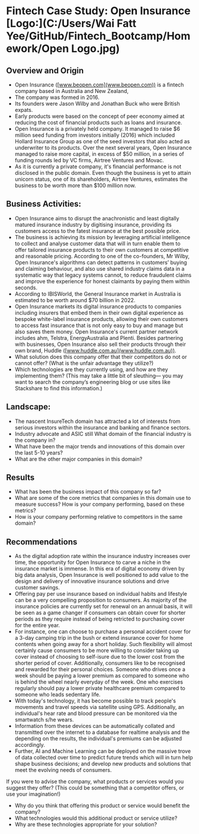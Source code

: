 # Fintech Case Study: Open Insurance [Logo:](C:/Users/Wai Fatt Yee/GitHub/Fintech_Bootcamp/Homework/Open Logo.jpg)
## Overview and Origin
* Open Insurance ([www.beopen.com](www.beopen.com)) is a fintech company based in Australia and New Zealand,
* The company was formed in 2016.
* Its founders were Jason Wilby and Jonathan Buck who were British expats.
* Early products were based on the concept of peer economy aimed at reducing the cost of financial products such as loans and insurance.
* Open Insurance is a privately held company. It managed to raise $6 million seed funding from investors initially (2016) which included Hollard Insurance Group as one of the seed investors that also acted as underwriter to its products. Over the next several years, Open Insurance managed to raise more capital, in excess of $50 million, in a series of funding rounds led by VC firms, Airtree Ventures and Movac.
* As it is currently a private company, it's financial performance is not disclosed in the public domain. Even though the business is yet to attain unicorn status, one of its shareholders, Airtree Ventures, estimates the business to be worth more than $100 million now.
## Business Activities:
* Open Insurance aims to disrupt the anachronistic and least digitally matured insurance industry by digitising insurance, providing its customers access to the fatest insurance at the best possible price. 
* The business is achieving its mission by leveraging artificial intelligence to collect and analyse customer data that will in turn enable them to offer tailored insurance products to their own customers at competitive and reasonable pricing. According to one of the co-founders, Mr Wilby, Open Insurance's algorithms can detect patterns in customers’ buying and claiming behaviour, and also use shared industry claims data in a systematic way that legacy systems cannot, to reduce fraudulent claims and improve the experience for honest claimants by paying them within seconds.  
* According to IBISWorld, the General Insurance market in Australia is estimated to be worth around $70 billion in 2022. 
* Open Insurance markets its digital insurance products to companies including insurers that embed them in their own digital experience as bespoke white-label insurance products, allowing their own customers to access fast insurance that is not only easy to buy and manage but also saves them money. Open Insurance's current partner network includes ahm, Telstra, EnergyAustralia and Plenti. Besides partnering with businesses, Open Insurance also sell their products through their own brand, Huddle ([www.huddle.com.au](www.huddle.com.au)).
* What solution does this company offer that their competitors do not or cannot offer? (What is
the unfair advantage they utilize?)
* Which technologies are they currently using, and how are they implementing them? (This may
take a little bit of sleuthing–– you may want to search the company’s engineering blog or use
sites like Stackshare to find this information.)
## Landscape:
* The nascent InsureTech domain has attracted a lot of interests from serious investors within the insurance and banking and finance sectors. 
* Industry advocate and ASIC
   still What domain of the financial industry is the company in?
* What have been the major trends and innovations of this domain over the last 5-10 years?
* What are the other major companies in this domain?
## Results
* What has been the business impact of this company so far?
* What are some of the core metrics that companies in this domain use to measure success?
How is your company performing, based on these metrics?
* How is your company performing relative to competitors in the same domain?
## Recommendations
* As the digital adoption rate within the insurance industry increases over time, the opportunity for Open Insurance to carve a niche in the insurance market is immense. In this era of digital economy driven by big data analysis, Open Insurance is well positioned to add value to the design and delivery of innovative insurance solutions and drive customer savings.
* Offering pay per use insurance based on individual habits and lifestyle can be a very compelling proposition to consumers. As majority of the insurance policies are currently set for renewal on an annual basis, it will be seen as a game changer if consumers can obtain cover for shorter periods as they require instead of being retricted to purchasing cover for the entire year. 
* For instance, one can choose to purchase a personal accident cover for a 3-day camping trip in the bush or extend insurance cover for home contents when going away for a short holiday. Such flexibility will almost certainly cause consumers to be more willing to consider taking up cover instead of choosing to self-isure due to the lower cost from the shorter period of cover. Additionally, consumers like to be recognised and rewarded for their personal choices. Someone who drives once a week should be paying a lower premium as compared to someone who is behind the wheel nearly everyday of the week. One who exercises regularly should pay a lower private healthcare premium compared to someone who leads sedentary life.
* With today's technology, it has become possible to track people's movements and travel speeds via satellite using GPS. Additionally, an individual's hear rate and blood pressure can be monitored via the smartwatch s/he wears.
* Information from these devices can be automatically collated and transmitted over the internet to a database for realtime analysis and the depending on the results, the individual's premiums can be adjusted accordingly.
* Further, AI and Machine Learning can be deployed on the massive trove of data collected over time to predict future trends which will in turn help shape business decisions; and develop new products and solutions that meet the evolving needs of consumers.

If you were to advise the company, what products or services would you suggest they offer?
(This could be something that a competitor offers, or use your imagination!)
* Why do you think that offering this product or service would benefit the company?
* What technologies would this additional product or service utilize?
* Why are these technologies appropriate for your solution?